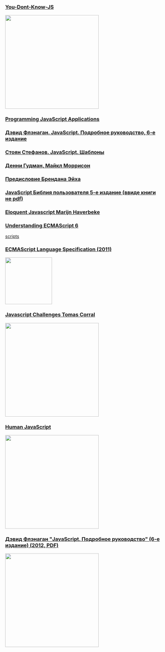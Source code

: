 
<p>
<a href="https://github.com/hadson19/You-Dont-Know-JS">
<h3> You-Dont-Know-JS </h3>
<img src="https://github.com/hadson19/You-Dont-Know-JS/raw/master/async%20&%20performance/cover.jpg"  height="300" />
</a>
</p>

<p>
<a href="#">
<h3>Programming JavaScript Applications</h3>

</a>
</p>




<p>
<a href="#">
<h3>Дэвид Флэнаган. JavaScript. Подробное руководство, 6-е издание</h3>
</a>
</p>

<p>
<a href="#">
 <h3>Стоян Стефанов. JavaScript. Шаблоны</h3>
</a>
</p>


<p>
<a href="#">
 <h3>Денни Гудман, Майкл Моррисон</h3>
</a>
</p>

<p>
<a href="#">
 <h3>Предисловие Брендана Эйха</h3>
</a>
</p>

<p>
<a href="#">
 <h3>JavaScript Библия пользователя 5-е издание (ввиде книги не pdf)</h3>
</a>
</p>
 

<p>
<a href="#">
 <h3>Eloquent Javascript
 Marijn Haverbeke</h3>
</a>
</p>

<p>
<a href="https://leanpub.com/understandinges6/read/">
 <h3>Understanding ECMAScript 6</h3>
</a> <a href="https://github.com/nzakas/understandinges6"> scripts </a>
</p>

<p>
<a href="http://www.ecma-international.org/publications/files/ECMA-ST/Ecma-262.pdf">
 <h3>ECMAScript Language Specification (2011)</h3>
 <img src="http://www.ecma-international.org/ecma-262/5.1/Ecma_RVB-003.jpg"  height="150" />
</a>
</p>


<p>
<a href="https://github.com/tcorral/javascript-challenges-book">
 <h3>Javascript Challenges Tomas Corral</h3>
 <img src="https://www.gitbook.com/cover/book/amischol/javascript_challenges.jpg?build=1420792267101"  height="300" />
</a>
</p>

<p>
<a href="http://read.humanjavascript.com/ch01-introduction.html">
 <h3>Human JavaScript</h3>
 <img src="https://static-2.gumroad.com/res/gumroad/files/8062ad2e9ab08b14abfb51d1e7fb02bd/original/human_js_black-01.png"  height="300" />
 
</a>
</p>


<p>
<a href="https://vk.com/doc10903696_309832418?hash=1194c2e4cabeda722a&dl=be50d5c43be5be08da">
 <h3>Дэвид Флэнаган "JavaScript. Подробное руководство" (6-е издание) (2012, PDF)</h3>
 <img src="https://pp.vk.me/c616526/v616526093/faa2/jkbM14xdiAU.jpg"  height="300" />
</a>
</p>
